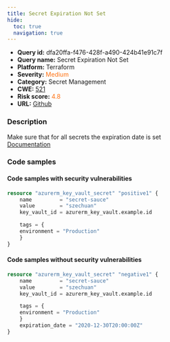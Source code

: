 ```yaml
---
title: Secret Expiration Not Set
hide:
  toc: true
  navigation: true
---
```


<style>
  .highlight .hll {
    background-color: #ff171742;
  }
  .md-content {
    max-width: 1100px;
    margin: 0 auto;
  }
</style>

-   **Query id:** dfa20ffa-f476-428f-a490-424b41e91c7f
-   **Query name:** Secret Expiration Not Set
-   **Platform:** Terraform
-   **Severity:** <span style="color:#ff7213">Medium</span>
-   **Category:** Secret Management
-   **CWE:** <a href="https://cwe.mitre.org/data/definitions/521.html" onclick="newWindowOpenerSafe(event, 'https://cwe.mitre.org/data/definitions/521.html')">521</a>
-   **Risk score:** <span style="color:#ff7213">4.8</span>
-   **URL:** [Github](https://github.com/Checkmarx/kics/tree/master/assets/queries/terraform/azure/secret_expiration_not_set)

### Description
Make sure that for all secrets the expiration date is set<br>
[Documentation](https://registry.terraform.io/providers/hashicorp/azurerm/latest/docs/resources/key_vault_secret)

### Code samples
#### Code samples with security vulnerabilities
```tf title="Positive test num. 1 - tf file" hl_lines="1"
resource "azurerm_key_vault_secret" "positive1" {
    name         = "secret-sauce"
    value        = "szechuan"
    key_vault_id = azurerm_key_vault.example.id

    tags = {
    environment = "Production"
    }
}
```


#### Code samples without security vulnerabilities
```tf title="Negative test num. 1 - tf file"
resource "azurerm_key_vault_secret" "negative1" {
    name         = "secret-sauce"
    value        = "szechuan"
    key_vault_id = azurerm_key_vault.example.id

    tags = {
    environment = "Production"
    }
    expiration_date = "2020-12-30T20:00:00Z"
}
```

